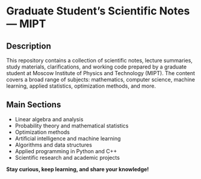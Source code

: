 # Graduate Student’s Scientific Notes — MIPT

## Description

This repository contains a collection of scientific notes, lecture summaries, study materials, clarifications, and working code prepared by a graduate student at Moscow Institute of Physics and Technology (MIPT). The content covers a broad range of subjects: mathematics, computer science, machine learning, applied statistics, optimization methods, and more.

## Main Sections

- Linear algebra and analysis
- Probability theory and mathematical statistics
- Optimization methods
- Artificial intelligence and machine learning
- Algorithms and data structures
- Applied programming in Python and C++
- Scientific research and academic projects


**Stay curious, keep learning, and share your knowledge!**